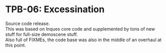# TPB-06: Excessination

Source code release.  
This was based on Inques core code and supplemented by tons of new stuff for full-size demoscene stuff.  
Also full of FIXMEs, the code base was also in the middle of an overhaul at this point.

